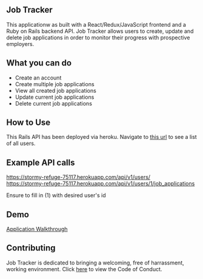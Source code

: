 ## Job Tracker

This applicationw as built with a React/Redux/JavaScript frontend and a Ruby on Rails backend API. Job Tracker allows users to create, update and delete job applications in order to monitor their progress with prospective employers.

## What you can do

- Create an account
- Create multiple job applications
- View all created job applications
- Update current job applications
- Delete current job applications

## How to Use

This Rails API has been deployed via heroku. Navigate to [this url](https://stormy-refuge-75117.herokuapp.com/api/v1/users) to see a list of all users.

## Example API calls

https://stormy-refuge-75117.herokuapp.com/api/v1/users/
<br>
https://stormy-refuge-75117.herokuapp.com/api/v1/users/1/job_applications

Ensure to fill in (1) with desired user's id


## Demo
[Application Walkthrough](https://www.youtube.com/watch?v=bCZSAoKtvPM&t=5s)

## Contributing

Job Tracker is dedicated to bringing a welcoming, free of harrassment, working environment. Click [here](https://www.contributor-covenant.org/) to view the Code of Conduct.
